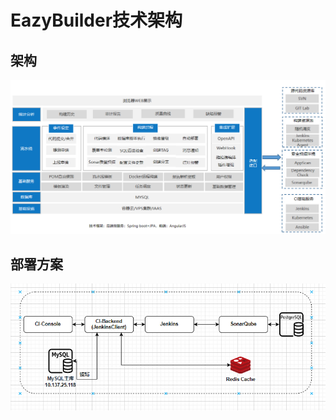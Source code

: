  

# **EazyBuilder技术架构**


## 架构
<img src="./images/1.0.0/jiagou.png" width="900px"></img>

## 部署方案
<img src="./images/1.0.0/bushujiagou.png" width="900px"></img>
